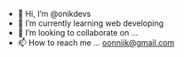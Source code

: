 - 👋 Hi, I’m @onikdevs
- 🌱 I’m currently learning web developing
- 💞️ I’m looking to collaborate on ...
- 📫 How to reach me ... oonniik@gmail.com

<!---
onikdevs/onikdevs is a ✨ special ✨ repository because its `README.md` (this file) appears on your GitHub profile.
You can click the Preview link to take a look at your changes.
--->
